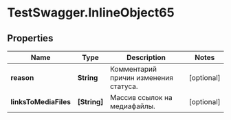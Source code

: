 # TestSwagger.InlineObject65

## Properties

Name | Type | Description | Notes
------------ | ------------- | ------------- | -------------
**reason** | **String** | Комментарий причин изменения статуса. | [optional] 
**linksToMediaFiles** | **[String]** | Массив ссылок на медиафайлы. | [optional] 


